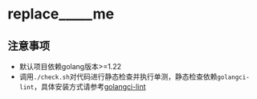 # replace_____me

## 注意事项

- 默认项目依赖golang版本>=1.22
- 调用`./check.sh`对代码进行静态检查并执行单测，静态检查依赖`golangci-lint`，具体安装方式请参考[golangci-lint](https://golangci-lint.run/welcome/install/)